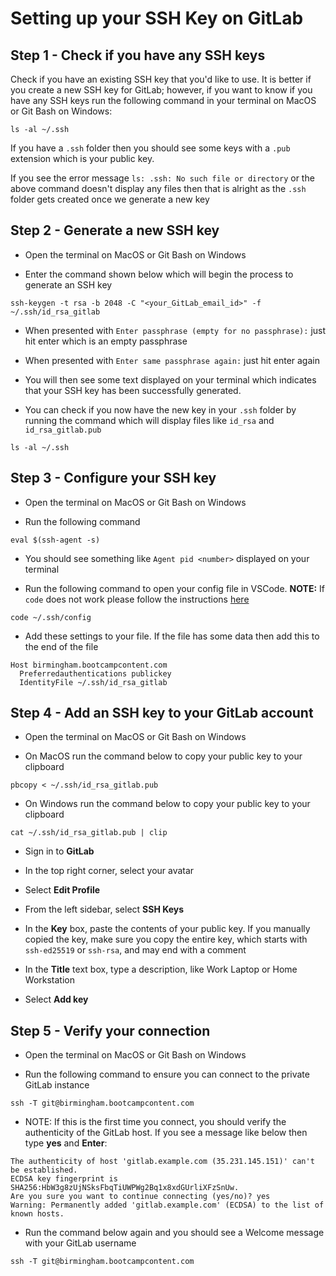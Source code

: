 # Setting up your SSH Key on GitLab

## Step 1 - Check if you have any SSH keys

Check if you have an existing SSH key that you'd like to use. It is better if you create a new SSH key for GitLab; however, if you want to know if you have any SSH keys run the following command in your terminal on MacOS or Git Bash on Windows:

```shell
ls -al ~/.ssh
```

If you have a `.ssh` folder then you should see some keys with a `.pub` extension which is your public key.

If you see the error message `ls: .ssh: No such file or directory` or the above command doesn't display any files then that is alright as the `.ssh` folder gets created once we generate a new key

## Step 2 - Generate a new SSH key

- Open the terminal on MacOS or Git Bash on Windows

- Enter the command shown below which will begin the process to generate an SSH key

```shell
ssh-keygen -t rsa -b 2048 -C "<your_GitLab_email_id>" -f ~/.ssh/id_rsa_gitlab
```

- When presented with `Enter passphrase (empty for no passphrase):` just hit enter which is an empty passphrase

- When presented with `Enter same passphrase again:` just hit enter again

- You will then see some text displayed on your terminal which indicates that your SSH key has been successfully generated.

- You can check if you now have the new key in your `.ssh` folder by running the command which will display files like `id_rsa` and `id_rsa_gitlab.pub`

```shell
ls -al ~/.ssh
```

## Step 3 - Configure your SSH key

- Open the terminal on MacOS or Git Bash on Windows

- Run the following command

```shell
eval $(ssh-agent -s)
```

- You should see something like `Agent pid <number>` displayed on your terminal

- Run the following command to open your config file in VSCode. **NOTE:** If `code` does not work please follow the instructions [here](https://code.visualstudio.com/docs/setup/mac#_launching-from-the-command-line)

```shell
code ~/.ssh/config
```

- Add these settings to your file. If the file has some data then add this to the end of the file

```
Host birmingham.bootcampcontent.com
  Preferredauthentications publickey
  IdentityFile ~/.ssh/id_rsa_gitlab
```

## Step 4 - Add an SSH key to your GitLab account

- Open the terminal on MacOS or Git Bash on Windows

- On MacOS run the command below to copy your public key to your clipboard

```shell
pbcopy < ~/.ssh/id_rsa_gitlab.pub
```

- On Windows run the command below to copy your public key to your clipboard

```shell
cat ~/.ssh/id_rsa_gitlab.pub | clip
```

- Sign in to **GitLab**

- In the top right corner, select your avatar

- Select **Edit Profile**

- From the left sidebar, select **SSH Keys**

- In the **Key** box, paste the contents of your public key. If you manually copied the key, make sure you copy the entire key, which starts with `ssh-ed25519` or `ssh-rsa`, and may end with a comment

- In the **Title** text box, type a description, like Work Laptop or Home Workstation

- Select **Add key**

## Step 5 - Verify your connection

- Open the terminal on MacOS or Git Bash on Windows

- Run the following command to ensure you can connect to the private GitLab instance

```shell
ssh -T git@birmingham.bootcampcontent.com
```

- NOTE: If this is the first time you connect, you should verify the authenticity of the GitLab host. If you see a message like below then type **yes** and **Enter**:

```
The authenticity of host 'gitlab.example.com (35.231.145.151)' can't be established.
ECDSA key fingerprint is SHA256:HbW3g8zUjNSksFbqTiUWPWg2Bq1x8xdGUrliXFzSnUw.
Are you sure you want to continue connecting (yes/no)? yes
Warning: Permanently added 'gitlab.example.com' (ECDSA) to the list of known hosts.
```

- Run the command below again and you should see a Welcome message with your GitLab username

```shell
ssh -T git@birmingham.bootcampcontent.com
```
